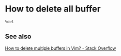 # How to delete all buffer

    %del

## See also

[How to delete multiple buffers in Vim? - Stack Overflow](https://stackoverflow.com/questions/3155461/how-to-delete-multiple-buffers-in-vim)

